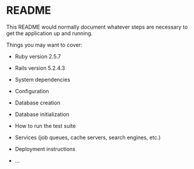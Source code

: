 # README

This README would normally document whatever steps are necessary to get the
application up and running.

Things you may want to cover:

* Ruby version
  2.5.7
* Rails version
  5.2.4.3
* System dependencies

* Configuration

* Database creation

* Database initialization

* How to run the test suite

* Services (job queues, cache servers, search engines, etc.)

* Deployment instructions

* ...
